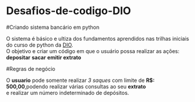 # Desafios-de-codigo-DIO

#Criando sistema bancário em python

O sistema é básico e ultiza dos fundamentos aprendidos nas trilhas iniciais do curso de python da [DIO](https://github.com/digitalinnovationone).<br/>
O objetivo e criar um código em que o usuário possa realizar as ações: **depositar** **sacar** **emitir extrato** <br/> 

#Regras de negócio

O **usuario** pode somente realizar _3 saques_ com limite de **R$: 500,00**,podendo realizar várias consultas ao seu **extrato** <br/>
e realizar um número indeterminado de depósitos.






